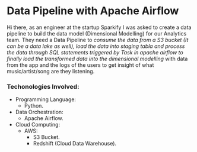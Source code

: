 # Data Pipeline with Apache Airflow
Hi there, as an engineer at the startup Sparkify I was asked to create a data pipeline to build the data model (Dimensional Modelling) for our Analytics team. They need 
a Data Pipeline to *consume the data from a S3 bucket (It can be a data lake as well), load the data into staging tabla and process the data through SQL statements triggered
by Task in apache airflow to finally load the transformed data into the dimensional modelling*  with data from the app and the logs of the users to get insight of what music/artist/song
are they listening.

### Techonologies Involved:
- Programming Language:
  - Python.
- Data Orchestration:
  - Apache Airflow.
- Cloud Computing:
  - AWS:
    - S3 Bucket.
    - Redshift (Cloud Data Warehouse).
    
    
  
